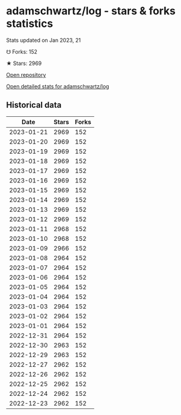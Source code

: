 # adamschwartz/log - stars & forks statistics

Stats updated on Jan 2023, 21

☋ Forks: 152

★ Stars: 2969

[Open repository](https://github.com/adamschwartz/log)

[Open detailed stats for adamschwartz/log](https://reviewgithub.com/rep/adamschwartz/log)

## Historical data
| Date | Stars | Forks |
|------|-------|-------|
| 2023-01-21 | 2969 | 152 | 
| 2023-01-20 | 2969 | 152 | 
| 2023-01-19 | 2969 | 152 | 
| 2023-01-18 | 2969 | 152 | 
| 2023-01-17 | 2969 | 152 | 
| 2023-01-16 | 2969 | 152 | 
| 2023-01-15 | 2969 | 152 | 
| 2023-01-14 | 2969 | 152 | 
| 2023-01-13 | 2969 | 152 | 
| 2023-01-12 | 2969 | 152 | 
| 2023-01-11 | 2968 | 152 | 
| 2023-01-10 | 2968 | 152 | 
| 2023-01-09 | 2966 | 152 | 
| 2023-01-08 | 2964 | 152 | 
| 2023-01-07 | 2964 | 152 | 
| 2023-01-06 | 2964 | 152 | 
| 2023-01-05 | 2964 | 152 | 
| 2023-01-04 | 2964 | 152 | 
| 2023-01-03 | 2964 | 152 | 
| 2023-01-02 | 2964 | 152 | 
| 2023-01-01 | 2964 | 152 | 
| 2022-12-31 | 2964 | 152 | 
| 2022-12-30 | 2963 | 152 | 
| 2022-12-29 | 2963 | 152 | 
| 2022-12-27 | 2962 | 152 | 
| 2022-12-26 | 2962 | 152 | 
| 2022-12-25 | 2962 | 152 | 
| 2022-12-24 | 2962 | 152 | 
| 2022-12-23 | 2962 | 152 | 

